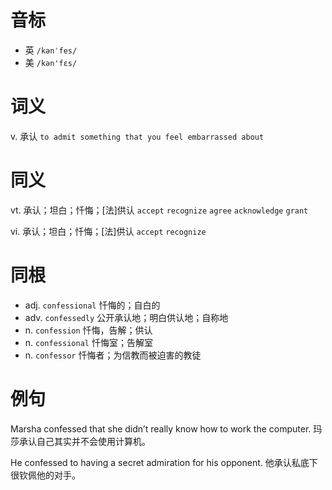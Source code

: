 # 音标

- 英 `/kənˈfes/`
- 美 `/kən'fɛs/`

# 词义

v. 承认
`to admit something that you feel embarrassed about`

# 同义

vt. 承认；坦白；忏悔；[法]供认
`accept` `recognize` `agree` `acknowledge` `grant`

vi. 承认；坦白；忏悔；[法]供认
`accept` `recognize`

# 同根

- adj. `confessional` 忏悔的；自白的
- adv. `confessedly` 公开承认地；明白供认地；自称地
- n. `confession` 忏悔，告解；供认
- n. `confessional` 忏悔室；告解室
- n. `confessor` 忏悔者；为信教而被迫害的教徒

# 例句

Marsha confessed that she didn’t really know how to work the computer.
玛莎承认自己其实并不会使用计算机。

He confessed to having a secret admiration for his opponent.
他承认私底下很钦佩他的对手。


